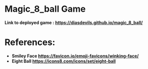# Magic_8_ball Game
<b> Link to deployed game <b>: https://diasdevils.github.io/magic_8_ball/


# References:
* Smiley Face https://favicon.io/emoji-favicons/winking-face/
* Eight Ball https://icons8.com/icons/set/eight-ball